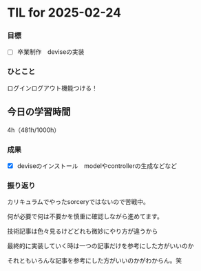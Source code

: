 # TIL for 2025-02-24

### 目標

- [ ] 卒業制作　deviseの実装

### ひとこと

ログインログアウト機能つける！

## 今日の学習時間

4h（481h/1000h）
  
### 成果

- [x] deviseのインストール　modelやcontrollerの生成などなど
 
### 振り返り 

カリキュラムでやったsorceryではないので苦戦中。

何が必要で何は不要かを慎重に確認しながら進めてます。

技術記事は色々見るけどどれも微妙にやり方が違うから

最終的に実装していく時は一つの記事だけを参考にした方がいいのか

それともいろんな記事を参考にした方がいいのかがわからん。笑
